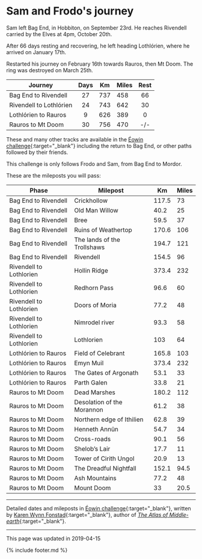 # Sam and Frodo's journey

Sam left Bag End, in Hobbiton, on September 23rd. He reaches Rivendell carried by the Elves at 4pm, October 20th.

After 66 days resting and recovering, he left heading Lothlórien, where he arrived on January 17th.

Restarted his journey on February 16th towards Rauros, then Mt Doom. The ring was destroyed on March 25th.

| Journey | Days | Km | Miles | Rest |
| --- | :---: | --- | --- | :---: |
| Bag End to Rivendell | 27 | 737 | 458 | 66 |
| Rivendell to Lothlórien | 24 | 743 | 642 | 30 |
| Lothlórien to Rauros | 9 | 626 | 389 | 0 |
| Rauros to Mt Doom | 30 | 756 | 470 | -/- |

These and many other tracks are available in the [Éowin challenge](http://home.insightbb.com/~eowynchallenge/Walk/walk.html){:target="_blank"}
including the return to Bag End, or other paths followed by their friends.

This challenge is only follows Frodo and Sam, from Bag End to Mordor.

These are the mileposts you will pass:

| Phase | Milepost | Km | Miles |
| --- | --- | --- | --- |
| Bag End to Rivendell | Crickhollow | 117.5 | 73 |
| Bag End to Rivendell | Old Man Willow | 40.2 | 25 |
| Bag End to Rivendell | Bree | 59.5 | 37 |
| Bag End to Rivendell | Ruins of Weathertop | 170.6 | 106 |
| Bag End to Rivendell | The lands of the Trollshaws | 194.7 | 121 |
| Bag End to Rivendell | Rivendell | 154.5 | 96 |
| Rivendell to Lothlorien | Hollin Ridge | 373.4 | 232 |
| Rivendell to Lothlorien | Redhorn Pass | 96.6 | 60 |
| Rivendell to Lothlorien | Doors of Moria | 77.2 | 48 |
| Rivendell to Lothlorien | Nimrodel river | 93.3 | 58 |
| Rivendell to Lothlorien | Lothlorien | 103 | 64 |
| Lothlórien to Rauros | Field of Celebrant | 165.8 | 103 |
| Lothlórien to Rauros | Emyn Muil | 373.4 | 232 |
| Lothlórien to Rauros | The Gates of Argonath | 53.1 | 33 |
| Lothlórien to Rauros | Parth Galen | 33.8 | 21 |
| Rauros to Mt Doom | Dead Marshes | 180.2 | 112 |
| Rauros to Mt Doom | Desolation of the Morannon | 61.2 | 38 |
| Rauros to Mt Doom | Northern edge of Ithilien | 62.8 | 39 |
| Rauros to Mt Doom | Henneth Annûn | 54.7 | 34 |
| Rauros to Mt Doom | Cross-roads | 90.1 | 56 |
| Rauros to Mt Doom | Shelob’s Lair | 17.7 | 11 |
| Rauros to Mt Doom | Tower of Cirith Ungol | 20.9 | 13 |
| Rauros to Mt Doom | The Dreadful Nightfall | 152.1 | 94.5 |
| Rauros to Mt Doom | Ash Mountains | 77.2 | 48 |
| Rauros to Mt Doom | Mount Doom | 33 | 20.5 |


---

Detailed dates and mileposts in [Éowin challenge](http://home.insightbb.com/~eowynchallenge/Walk/walk.html){:target="_blank"},
written by [Karen Wynn Fonstad](https://en.wikipedia.org/wiki/Karen_Wynn_Fonstad){:target="_blank"},
author of [*The Atlas of Middle-earth*](https://www.worldcat.org/title/atlas-of-middle-earth/oclc/24142309){:target="_blank"}.

---
This page was updated in 2019-04-15

{% include footer.md %}
